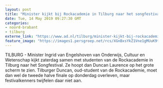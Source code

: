 ```yaml
---
layout: post
title: "Minister kijkt bij Rockacademie in Tilburg naar het songfestival met Duncan"
date: Tue, 14 May 2019 09:27:30 GMT
categories: 
- noord-brabant 
- tilburg 
externe_link: "https://www.ad.nl/tilburg/minister-kijkt-bij-rockacademie-in-tilburg-naar-het-songfestival-met-duncan~a14993da/"
feature_image: "https://images1.persgroep.net/rcs/XGnBxsYkZ1Vne1gMUuK9thgK2Ys/diocontent/148244153/_fitwidth/400/?appId=21791a8992982cd8da851550a453bd7f&quality=0.7"
---
```


TILBURG - Minister Ingrid van Engelshoven van Onderwijs, Cultuur en Wetenschap kijkt zaterdag samen met studenten van de Rockacademie in Tilburg naar het Songfestival. Ze hoopt dan Duncan Laurence op het grote scherm te zien. Tilburger Duncan, oud-student van de Rockacademie, moet dan wel de tweede halve finale op donderdag overleven, maar festivalkenners twijfelen daar niet aan.
